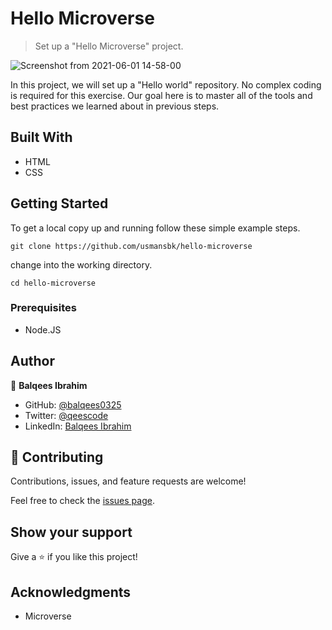 # Hello Microverse

> Set up a "Hello Microverse" project.

![Screenshot from 2021-06-01 14-58-00](https://user-images.githubusercontent.com/10219539/120335945-cf899180-c2e9-11eb-9835-d284716371a9.png)

In this project, we will set up a "Hello world" repository. No complex coding is required for this exercise. Our goal here is to master all of the tools and best practices we learned about in previous steps.

## Built With

- HTML
- CSS

## Getting Started

To get a local copy up and running follow these simple example steps.

`git clone https://github.com/usmansbk/hello-microverse`

change into the working directory.

`cd hello-microverse`

### Prerequisites

- Node.JS

## Author

👤 **Balqees Ibrahim**

- GitHub: [@balqees0325](https://github.com/balqees0325)
- Twitter: [@qeescode](https://twitter.com/qeescode)
- LinkedIn: [Balqees Ibrahim](https://www.linkedin.com/in/balqees-ibrahim-911a81204/)

## 🤝 Contributing

Contributions, issues, and feature requests are welcome!

Feel free to check the [issues page](../../issues/).

## Show your support

Give a ⭐️ if you like this project!

## Acknowledgments

- Microverse